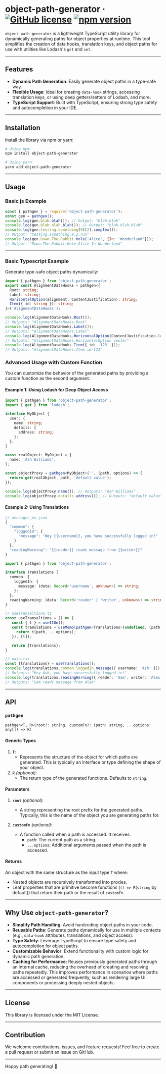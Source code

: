 # object-path-generator &middot; [![GitHub license](https://img.shields.io/badge/license-MIT-blue.svg)](https://github.com/varzager/object-path-generator/blob/main/LICENSE) [![npm version](https://img.shields.io/npm/v/object-path-generator.svg?style=flat)](https://www.npmjs.com/package/object-path-generator)

`object-path-generator` is a lightweight TypeScript utility library for dynamically generating paths for object properties at runtime. This tool simplifies the creation of data hooks, translation keys, and object paths for use with utilities like Lodash's `get` and `set`.

---

## Features

- **Dynamic Path Generation**: Easily generate object paths in a type-safe way.
- **Flexible Usage**: Ideal for creating `data-hook` strings, accessing translation keys, or using deep getters/setters of Lodash, and more.
- **TypeScript Support**: Built with TypeScript, ensuring strong type safety and autocompletion in your IDE.

---

## Installation

Install the library via npm or yarn:

```bash
# Using npm
npm install object-path-generator

# Using yarn
yarn add object-path-generator
```

---

## Usage

### Basic js Example
```js
const { pathgen } = require('object-path-generator');
const gen = pathgen();
console.log(gen.blah.blah()); // Output: "blah.blah"
console.log(gen.blah.blah.blah()); // Output: "blah.blah.blah"
console.log(gen.testing.something[9][2].complex()); 
// Output: "testing.something.9.2.run"
console.log(gen.Down.The.Rabbit.Hole('Alice', {In: 'Wonderland'})); 
// Output: "Down.The.Rabbit.Hole Alice In-Wonderland"
```
___

### Basic Typescript Example

Generate type-safe object paths dynamically:

```ts
import { pathgen } from 'object-path-generator';
export const AlignmentDataHooks = pathgen<{
  Root: string;
  Label: string;
  HorizontalOption(alignment: ContentJustification): string;
  Item({ id: string }): string;
}>('AlignmentDataHooks');

console.log(AlignmentDataHooks.Root()); 
// Outputs: "AlignmentDataHooks.Root"
console.log(AlignmentDataHooks.Label()); 
// Outputs: "AlignmentDataHooks.Label"
console.log(AlignmentDataHooks.HorizontalOption(ContentJustification.Center)); 
// Outputs: "AlignmentDataHooks.HorizontalOption center"
console.log(AlignmentDataHooks.Item({ id: '123' })); 
// Outputs: "AlignmentDataHooks.Item id-123"
```


### Advanced Usage with Custom Function

You can customize the behavior of the generated paths by providing a custom function as the second argument.

#### Example 1: Using Lodash for Deep Object Access

```ts
import { pathgen } from 'object-path-generator';
import { get } from 'lodash';

interface MyObject {
  user: {
    name: string;
    details: {
      address: string;
    };
  };
}

const realObject: MyObject = {
  name: 'Ash Williams',
};

const objectProxy = pathgen<MyObject>('', (path, options) => {
  return get(realObject, path, 'default value');
});

console.log(objectProxy.name()); // Outputs: "Ash Williams"
console.log(objectProxy.details.address()); // Outputs: "default value"
```

#### Example 2: Using Translations

```js
// messages_en.json
{
  "common": {
    "loggedIn": {
      "message": "Hey {{username}}, you have successfully logged in!"
    }
  },
  "readingWarning": "{{reader}} reads message from {{writer}}"
}
```

```ts
import { pathgen } from 'object-path-generator';

interface Translations {
  common: {
    loggedIn: {
      message: (data: Record<'username', unknown>) => string;
    };
  };
  readingWarning: (data: Record<'reader' | 'writer', unknown>) => string;
}

// useTransaltions.ts
const useTransaltions = () => {
   const { t } = useI18n();
   const translations = useMemo(pathgen<Translations>(undefined, (path, ...options) => {
     return t(path, ...options);
   }), [t]);

   return {translations};
}

// main.tsx
const {translations} = useTranslations();
console.log(translations.common.loggedIn.message({ username: 'Ash' }));
// Outputs: "Hey Ash, you have successfully logged in!"
console.log(translations.readingWarning({ reader: 'Sam', writer: 'Alex' }));
// Outputs: "Sam reads message from Alex"
```

---

## API

### `pathgen`
`pathgen<T, R>(root?: string, customFn?: (path: string, ...options: any[]) => R)`

#### Generic Types

1. **`T`**:
   - Represents the structure of the object for which paths are generated. This is typically an interface or type defining the shape of your object.
2. **`R`** *(optional)*:
   - The return type of the generated functions. Defaults to `string`.

#### Parameters

1. **`root`** *(optional)*:
    - A string representing the root prefix for the generated paths. Typically, this is the name of the object you are generating paths for.

2. **`customFn`** *(optional)*:
    - A function called when a path is accessed. It receives:
        - `path`: The current path as a string.
        - `...options`: Additional arguments passed when the path is accessed.

#### Returns

An object with the same structure as the input type `T` where:
- Nested objects are recursively transformed into proxies.
- Leaf properties that are primitive become functions (`() => R`(`string` by default)) that return their path or the result of `customFn`.

---

## Why Use `object-path-generator`?

- **Simplify Path Handling**: Avoid hardcoding object paths in your code.
- **Reusable Paths**: Generate paths dynamically for use in multiple contexts (e.g., `data-hook` attributes, translations, and object access).
- **Type Safety**: Leverage TypeScript to ensure type safety and autocompletion for object paths.
- **Customizable Behavior**: Extend functionality with custom logic for dynamic path generation.
- **Caching for Performance**: Reuses previously generated paths through an internal cache, reducing the overhead of creating and resolving paths repeatedly. This improves performance in scenarios where paths are accessed or generated frequently, such as rendering large UI components or processing deeply nested objects.

---

## License

This library is licensed under the MIT License.

---

## Contribution

We welcome contributions, issues, and feature requests! Feel free to create a pull request or submit an issue on GitHub.

---

Happy path generating! 🚀
